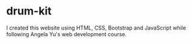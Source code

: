 # drum-kit
I created this website using HTML, CSS, Bootstrap and JavaScript while following Angela Yu's web development course.
